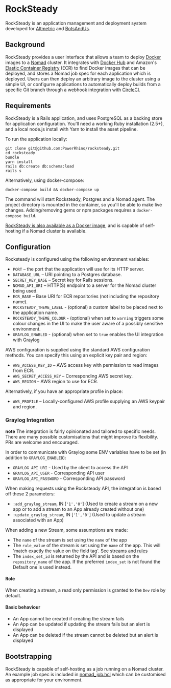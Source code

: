 # RockSteady

RockSteady is an application management and deployment system developed for [Altmetric](https://altmetric.com) and [BotsAndUs](https://botsandus.com).

## Background

RockSteady provides a user interface that allows a team to deploy [Docker](https://www.docker.com) images to a [Nomad](https://www.nomadproject.io) cluster. It integrates with [Docker Hub](https://hub.docker.com) and Amazon's [Elastic Container Registry](https://aws.amazon.com/ecr/) (ECR) to find Docker images that can be deployed, and stores a Nomad job spec for each application which is deployed. Users can then deploy an arbitrary image to the cluster using a simple UI, or configurre applications to automatically deploy builds from a specific Git branch through a webhook integration with [CircleCI](https://circleci.com).

## Requirements

RockSteady is a Rails application, and uses PostgreSQL as a backing store for application configuration. You'll need a working Ruby installation (2.5+), and a local node.js install with Yarn to install the asset pipeline.

To run the application locally:

```
git clone git@github.com:PowerRhino/rocksteady.git
cd rocksteady
bundle
yarn install
rails db:create db:schema:load
rails s
```

Alternatively, using docker-compose:

```
docker-compose build && docker-compose up
```

The command will start Rocksteady, Postgres and a Nomad agent. The project directory
is mounted in the container, so you'll be able to make live changes.
Adding/removing gems or npm packages requires a `docker-compose build`.

[RockSteady is also available as a Docker image](https://hub.docker.com/r/powerrhino/rocksteady/), and is capable of self-hosting if a Nomad cluster is available.

## Configuration

Rocksteady is configured using the following environment variables:

- `PORT` – the port that the application will use for its HTTP server.
- `DATABASE_URL` – URI pointing to a Postgres database.
- `SECRET_KEY_BASE` – Secret key for Rails sessions.
- `NOMAD_API_URI` – HTTP(S) endpoint to a server for the Nomad cluster being used.
- `ECR_BASE` – Base URI for ECR repositories (not including the repository name).
- `ROCKSTEADY_THEME_LABEL` - (optional) a custom label to be placed next to the application name.
- `ROCKSTEADY_THEME_COLOUR` - (optional) when set to `warning` triggers some colour
  changes in the UI to make the user aware of a possibly sensitive environment.
- `GRAYLOG_ENABLED` - (optional) when set to `true` enables the UI integration with Graylog

AWS configuration is supplied using the standard AWS configuration methods. You can specify this using an explicit key pair and region:

- `AWS_ACCESS_KEY_ID` – AWS access key with permission to read images from ECR.
- `AWS_SECRET_ACCESS_KEY` – Corresponding AWS secret key.
- `AWS_REGION` – AWS region to use for ECR.

Alternatively, if you have an appropriate profile in place:

- `AWS_PROFILE` – Locally-configured AWS profile supplying an AWS keypair and region.

### Graylog Integration

**note** The integration is fairly opinionated and tailored to specific needs. There are many possible customisations that might improve its flexibility.
PRs are welcome and encouraged.

In order to communicate with Graylog some ENV variables have to be set (in addition to `GRAYLOG_ENABLED`):

- `GRAYLOG_API_URI` - Used by the client to access the API
- `GRAYLOG_API_USER` - Corresponding API user
- `GRAYLOG_API_PASSWORD` - Corresponding API password

When making requests using the Rocksteady API, the integration is based off these 2 parameters:
- `:add_graylog_stream`, IN [`'1','0'`] (Used to create a stream on a new app or to add a stream to an App already created without one)
- `:update_graylog_stream`, IN [`'1','0'`] (Used to update a stream associated with an App)

When adding a new Stream, some assumptions are made:
- The `name` of the stream is set using the `name` of the app
- The `rule_value` of the stream is set using the `name` of the app. This will 'match exactly the value on the field tag'. See [streams and rules](https://docs.graylog.org/en/3.2/pages/streams.html#streams)
- The `index_set_id` is returned by the API and is based on the `repository_name` of the app. If the preferred `index_set` is not found the Default one is used instead.

#### Role

When creating a stream, a read only permission is granted to the `Dev` role by default.

#### Basic behaviour

- An App cannot be created if creating the stream fails
- An App can be updated if updating the stream fails but an alert is displayed
- An App can be deleted if the stream cannot be deleted but an alert is displayed

## Bootstrapping

RockSteady is capable of self-hosting as a job running on a Nomad cluster. An example job spec is included in [nomad_job.hcl](./nomad_job.hcl) which can be customised as appropriate for your environment.
